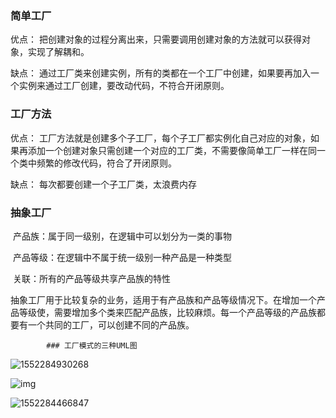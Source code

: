 ### 简单工厂

优点：   把创建对象的过程分离出来，只需要调用创建对象的方法就可以获得对象，实现了解耦和。

缺点：	通过工厂类来创建实例，所有的类都在一个工厂中创建，如果要再加入一个实例来通过工厂创建，要改动代码，不符合开闭原则。

### 工厂方法

优点：	工厂方法就是创建多个子工厂，每个子工厂都实例化自己对应的对象，如果再添加一个创建对象只需创建一个对应的工厂类，不需要像简单工厂一样在同一个类中频繁的修改代码，符合了开闭原则。

缺点：    每次都要创建一个子工厂类，太浪费内存

### 抽象工厂

​	产品族：属于同一级别，在逻辑中可以划分为一类的事物

​	产品等级：在逻辑中不属于统一级别一种产品是一种类型

​	关联：所有的产品等级共享产品族的特性

​	抽象工厂用于比较复杂的业务，适用于有产品族和产品等级情况下。在增加一个产品等级使，需要增加多个类来匹配产品族，比较麻烦。每一个产品等级的产品族都要有一个共同的工厂，可以创建不同的产品族。

			### 工厂模式的三种UML图

![1552284930268](C:\Users\ddqqs\AppData\Local\Temp\1552284930268.png)

![img](file:///C:/Users/ddqqs/AppData/Local/YNote/data/qq0E6882558FDC1EF23A82BBEBD60A1AE5/66bfdd32043e4561896ef83751e794ac/clipboard.png)  

![1552284466847](C:\Users\ddqqs\AppData\Local\Temp\1552284466847.png)